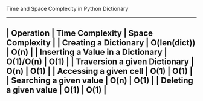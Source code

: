 Time and Space Complexity in Python Dictionary

 ------------------------------------------------------------------------------------
|                Operation           |   Time Complexity    |    Space Complexity    |
| Creating a Dictionary              |    O(len(dict))      |         O(n)           |
| Inserting a Value in a Dictionary  |     O(1)/O(n)        |         O(1)           |
| Traversion a given Dictionary      |        O(n)          |         O(1)           |
| Accessing a given cell             |        O(1)          |         O(1)           |
| Searching a given value            |        O(n)          |         O(1)           |
| Deleting a given value             |        O(1)          |         O(1)           |
 ------------------------------------------------------------------------------------